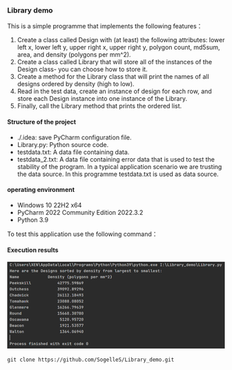 ### <b>Library demo</b>
This is a simple programme that implements the following features：

1. Create a class called Design with (at least) the following attributes: lower left x, lower left y, upper right x, upper right y, polygon count, md5sum, area, and density (polygons per mm^2).
2. Create a class called Library that will store all of the instances of the Design class- you can choose how to store it.
3. Create a method for the Library class that will print the names of all designs ordered by density (high to low).
4. Read in the test data, create an instance of design for each row, and store each Design instance into one instance of the Library.
5. Finally, call the Library method that prints the ordered list.

#### <b>Structure of the project</b>
- ./.idea: save PyCharm configuration file.
- Library.py: Python source code.
- testdata.txt: A data file containing data.
- testdata_2.txt: A data file containing error data that is used to test the stability of the program. In a typical application scenario we are trusting the data source. In this programme testdata.txt is used as data source.

#### <b>operating environment</b>
- Windows 10 22H2 x64
- PyCharm 2022 Community Edition 2022.3.2
- Python 3.9
  
To test this application use the following command：

#### <b>Execution results</b>
![](./results.png)

```shell
git clone https://github.com/SogelleS/Library_demo.git
```
